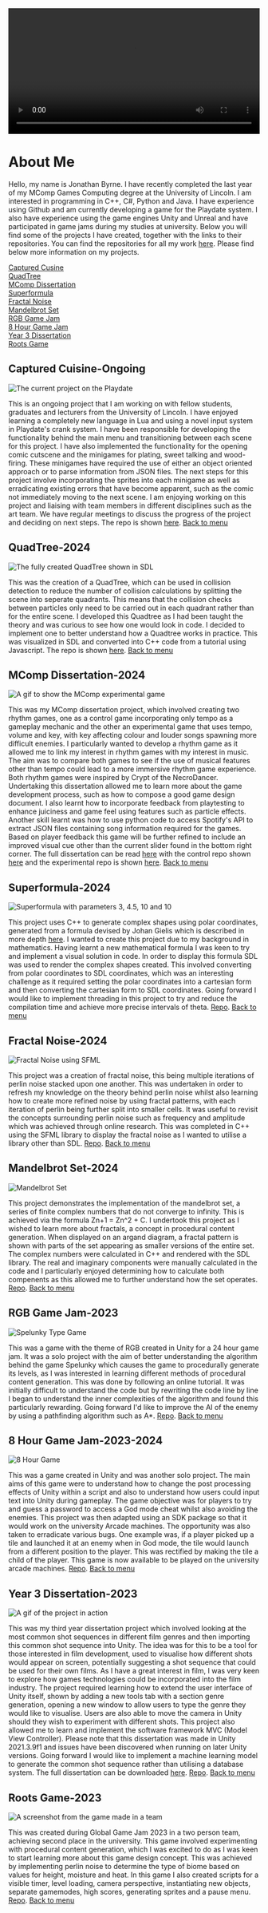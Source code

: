 <video width = "100%" controls loop = "">
  <source src = "https://github.com/JonBYR/JonBYR.github.io/raw/refs/heads/main/docs/assets/Video4fixed.mp4">
</video>

# About Me
Hello, my name is Jonathan Byrne. I have recently completed the last year of my MComp Games Computing degree at the University of Lincoln. I am interested in programming in C++, C#, Python and Java. I have experience using Github and am currently developing a game for the Playdate system. I also have experience using the game engines Unity and Unreal and have participated in game jams during my studies at university. Below you will find some of the projects I have created, together with the links to their repositories. You can find the repositories for all my work [here](https://github.com/JonBYR).
Please find below more information on my projects.

[Captured Cusine](#captured-cuisine-ongoing)\
[QuadTree](#quadtree-2024)\
[MComp Dissertation](#mcomp-dissertation-2024)\
[Superformula](#superformula-2024)\
[Fractal Noise](#fractal-noise-2024)\
[Mandelbrot Set](#mandelbrot-set-2024)\
[RGB Game Jam](#rgb-game-jam-2023)\
[8 Hour Game Jam](#8-hour-game-jam-2023-2024)\
[Year 3 Dissertation](#year-3-dissertation-2023)\
[Roots Game](#roots-game-2023)

## Captured Cuisine-Ongoing
![The current project on the Playdate](/assets/playdatedemo.gif)

This is an ongoing project that I am working on with fellow students, graduates and lecturers from the University of Lincoln. I have enjoyed learning a completely new language in Lua and using a novel input system in Playdate's crank system. I have been responsible for developing the functionality behind the main menu and transitioning between each scene for this project. I have also implemented the functionality for the opening comic cutscene and the minigames for plating, sweet talking and wood-firing. These minigames have required the use of either an object oriented approach or to parse information from JSON files. The next steps for this project involve incorporating the sprites into each minigame as well as erradicating existing errors that have become apparent, such as the comic not immediately moving to the next scene. I am enjoying working on this project and liaising with team members in different disciplines such as the art team. We have regular meetings to discuss the progress of the project and deciding on next steps. The repo is shown [here](https://github.com/Vesper-Works/CapturedCuisine). [Back to menu](#about-me)

## QuadTree-2024
![The fully created QuadTree shown in SDL](/assets/QuadTree.png)

This was the creation of a QuadTree, which can be used in collision detection to reduce the number of collision calculations by splitting the scene into seperate quadrants. This means that the collision checks between particles only need to be carried out in each quadrant rather than for the entire scene. I developed this Quadtree as I had been taught the theory and was curious to see how one would look in code. I decided to implement one to better understand how a Quadtree works in practice. This was visualized in SDL and converted into C++ code from a tutorial using Javascript. The repo is shown [here](https://github.com/JonBYR/QuadTree-For-Collisions). [Back to menu](#about-me)

## MComp Dissertation-2024
![A gif to show the MComp experimental game](/assets/MCompDiss.gif)

This was my MComp dissertation project, which involved creating two rhythm games, one as a control game incorporating only tempo as a gameplay mechanic and the other an experimental game that uses tempo, volume and key, with key affecting colour and louder songs spawning more difficult enemies. I particularly wanted to develop a rhythm game as it allowed me to link my interest in rhythm games with my interest in music. The aim was to compare both games to see if the use of musical features other than tempo could lead to a more immersive rhythm game experience. Both rhythm games were inspired by Crypt of the NecroDancer. Undertaking this dissertation allowed me to learn more about the game development process, such as how to compose a good game design document. I also learnt how to incorporate feedback from playtesting to enhance juiciness and game feel using features such as particle effects. Another skill learnt was how to use python code to access Spotify's API to extract JSON files containing song information required for the games. Based on player feedback this game will be further refined to include an improved visual cue other than the current slider found in the bottom right corner. The full dissertation can be read [here](/assets/MCompDiss.pdf) with the control repo shown [here](https://github.com/JonBYR/Year4ProjectControlGame) and the experimental repo is shown [here](https://github.com/JonBYR/Year4Project). [Back to menu](#about-me)

## Superformula-2024
![Superformula with parameters 3, 4.5, 10 and 10](/assets/SuperformulaWeb.png)

This project uses C++ to generate complex shapes using polar coordinates, generated from a formula devised by Johan Gielis which is described in more depth [here](https://en.wikipedia.org/wiki/Superformula). I wanted to create this project due to my background in mathematics. Having learnt a new mathematical formula I was keen to try and implement a visual solution in code. In order to display this formula SDL was used to render the complex shapes created. This involved converting from polar coordinates to SDL coordinates, which was an interesting challenge as it required setting the polar coordinates into a cartesian form and then converting the cartesian form to SDL coordinates. Going forward I would like to implement threading in this project to try and reduce the compilation time and achieve more precise intervals of theta. [Repo](https://github.com/JonBYR/Superformula). [Back to menu](#about-me)

## Fractal Noise-2024
![Fractal Noise using SFML](/assets/Fractal.png)

This project was a creation of fractal noise, this being multiple iterations of perlin noise stacked upon one another. This was undertaken in order to refresh my knowledge on the theory behind perlin noise whilst also learning how to create more refined noise by using fractal patterns, with each iteration of perlin being further split into smaller cells. It was useful to revisit the concepts surrounding perlin noise such as frequency and amplitude which was achieved through online research. This was completed in C++ using the SFML library to display the fractal noise as I wanted to utilise a library other than SDL. [Repo](https://github.com/JonBYR/Fractal-Noise). [Back to menu](#about-me)

## Mandelbrot Set-2024
![Mandelbrot Set](/assets/Mandelbrot.png)

This project demonstrates the implementation of the mandelbrot set, a series of finite complex numbers that do not converge to infinity. This is achieved via the formula Zn+1 = Zn^2 + C. I undertook this project as I wished to learn more about fractals, a concept in procedural content generation. When displayed on an argand diagram, a fractal pattern is shown with parts of the set appearing as smaller versions of the entire set. The complex numbers were calculated in C++ and rendered with the SDL library. The real and imaginary components were manually calculated in the code and I particularly enjoyed determining how to calculate both compenents as this allowed me to further understand how the set operates. [Repo](https://github.com/JonBYR/MandelbrotSet). [Back to menu](#about-me)

## RGB Game Jam-2023
![Spelunky Type Game](/assets/RGB.gif)

This was a game with the theme of RGB created in Unity for a 24 hour game jam. It was a solo project with the aim of better understanding the algorithm behind the game Spelunky which causes the game to procedurally generate its levels, as I was interested in learning different methods of procedural content generation. This was done by following an online tutorial. It was initially difficult to understand the code but by rewriting the code line by line I began to understand the inner complexities of the algorithm and found this particularly rewarding. Going forward I'd like to improve the AI of the enemy by using a pathfinding algorithm such as A*. [Repo](https://github.com/JonBYR/RGB-Game-Jam). [Back to menu](#about-me)

## 8 Hour Game Jam-2023-2024
![8 Hour Game](/assets/Blondes.gif)

This was a game created in Unity and was another solo project. The main aims of this game were to understand how to change the post processing effects of Unity within a script and also to understand how users could input text into Unity during gameplay. The game objective was for players to try and guess a password to access a God mode cheat whilst also avoiding the enemies. This project was then adapted using an SDK package so that it would work on the university Arcade machines. The opportunity was also taken to erradicate various bugs. One example was, if a player picked up a tile and launched it at an enemy when in God mode, the tile would launch from a different position to the player. This was rectified by making the tile a child of the player. This game is now available to be played on the university arcade machines. [Repo](https://github.com/JonBYR/8HourGameJam2023/tree/main). [Back to menu](#about-me)

## Year 3 Dissertation-2023
![A gif of the project in action](/assets/Year3Video.gif)

This was my third year dissertation project which involved looking at the most common shot sequences in different film genres and then importing this common shot sequence into Unity. The idea was for this to be a tool for those interested in film development, used to visualise how different shots would appear on screen, potentially suggesting a shot sequence that could be used for their own films. As I have a great interest in film, I was very keen to explore how games technologies could be incorporated into the film industry. The project required learning how to extend the user interface of Unity itself, shown by adding a new tools tab with a section genre generation, opening a new window to allow users to type the genre they would like to visualise. Users are also able to move the camera in Unity should they wish to experiment with different shots. This project also allowed me to learn and implement the software framework MVC (Model View Controller). Please note that this dissertation was made in Unity 2021.3.9f1 and issues have been discovered when running on later Unity versions. Going forward I would like to implement a machine learning model to generate the common shot sequence rather than utilising a database system. The full dissertation can be downloaded [here](/assets/Year3ProjectPDF.pdf). [Repo](https://github.com/JonBYR/Year3Dissertation). [Back to menu](#about-me)

## Roots Game-2023
![A screenshot from the game made in a team](/assets/Tree.gif)

This was created during Global Game Jam 2023 in a two person team, achieving second place in the university. This game involved experimenting with procedural content generation, which I was excited to do as I was keen to start learning more about this game design concept. This was achieved by implementing perlin noise to determine the type of biome based on values for height, moisture and heat. In this game I also created scripts for a visible timer, level loading, camera perspective, instantiating new objects, separate gamemodes, high scores, generating sprites and a pause menu. [Repo](https://github.com/JonBYR/RootsGame/tree/main). [Back to menu](#about-me)

